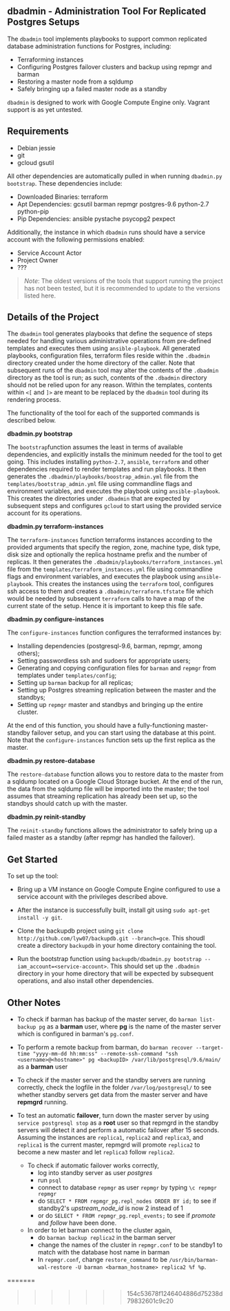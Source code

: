 ## dbadmin - Administration Tool For Replicated Postgres Setups

The `dbadmin` tool implements playbooks to support common replicated database administration functions for Postgres, including:

- Terraforming instances
- Configuring Postgres failover clusters and backup using repmgr and barman
- Restoring a master node from a sqldump
- Safely bringing up a failed master node as a standby

`dbadmin` is designed to work with Google Compute Engine only. Vagrant support is as yet untested.

Requirements
----------------------
- Debian jessie
- git
- gcloud gsutil

All other dependencies are automatically pulled in when running `dbadmin.py bootstrap`. These dependencies include:

- Downloaded Binaries: terraform
- Apt Dependencies: gcsutil barman repmgr postgres-9.6 python-2.7 python-pip
- Pip Dependencies: ansible pystache psycopg2 pexpect

Additionally, the instance in which `dbadmin` runs should have a service account with the following permissions enabled:

- Service Account Actor
- Project Owner
- ???

> *Note*: The oldest versions of the tools that support running the project has not been tested, but it is recommended to  update to the versions listed here.

Details of the Project
----------------------

The `dbadmin` tool generates playbooks that define the sequence of steps needed for handling various administrative operations from pre-defined templates and executes them
using `ansible-playbook`. All generated playbooks, configuration files, terraform files reside within the `.dbadmin` directory created under the home directory of the caller. Note that subsequent runs of the `dbadmin` tool may alter the contents of the `.dbadmin` directory as the tool is run; as such, contents of the `.dbadmin` directory should not be relied upon for any reason. Within the templates, contents within `<[` and `]>` are meant to be replaced by the `dbadmin` tool during its rendering process. 

The functionality of the tool for each of the supported commands is described below.

**dbadmin.py bootstrap**

The `bootstrap`function assumes the least in terms of available dependencies, and explicitly installs the minimum needed for the tool to get going. This includes installing
`python-2.7`, `ansible`, `terraform` and other dependencies required to render templates and run playbooks. It then generates the `.dbadmin/playbooks/boostrap_admin.yml` file from
the `templates/bootstrap_admin.yml` file using commandline flags and environment variables, and executes the playbook using `ansible-playbook`. This creates the directories under `.dbadmin` that are expected by subsequent steps and configures `gcloud` to start using the provided service account for its operations. 

**dbadmin.py terraform-instances**

The `terraform-instances` function terraforms instances according to the provided arguments that specify the region, zone, machine type, disk type, disk size and optionally the replica hostname prefix and the number of replicas. It then generates the `.dbadmin/playbooks/terraform_instances.yml` file from the `templates/terraform_instances.yml` file using commandline flags and environment variables, and executes the playbook using `ansible-playbook`. This creates the instances using the `terraform` tool, configures ssh access to them and creates a `.dbadmin/terraform.tfstate` file which would be needed by subsequent `terraform` calls to have a map of the current state of the setup. Hence it is important to keep this file safe. 

**dbadmin.py configure-instances**

The `configure-instances` function configures the terraformed instances by:

- Installing dependencies (postgresql-9.6, barman, repmgr, among others);
- Setting passwordless ssh and sudoers for appropriate users;
- Generating and copying configuration files for `barman` and `repmgr` from templates under `templates/config`;
- Setting up `barman` backup for all replicas;
- Setting up Postgres streaming replication between the master and the standbys;
- Setting up `repmgr` master and standbys and bringing up the entire cluster.

At the end of this function, you should have a fully-functioning master-standby failover setup, and you can start using the database at this point. Note that the `configure-instances` function sets up the first replica as the master. 

**dbadmin.py restore-database**

The `restore-database` function allows you to restore data to the master from a sqldump located on a Google Cloud Storage bucket. At the end of the run, the data from the sqldump file will be imported into the master; the tool assumes that streaming replication has already been set up, so the standbys should catch up with the master. 

**dbadmin.py reinit-standby**

The `reinit-standby` functions allows the administrator to safely bring up a failed master as a standby (after repmgr has handled the failover).

Get Started
----------------------
To set up the tool:

* Bring up a VM instance on Google Compute Engine configured to use a service account with the privileges described above.
 
* After the instance is successfully built, install git using `sudo apt-get install -y git`.

* Clone the backupdb project using `git clone http://github.com/lyw07/backupdb.git --branch=gce`. This shoudl create a directory `backupdb` in your home directory containing the tool.

* Run the bootstrap function using `backupdb/dbadmin.py bootstrap --iam_account=<service-account>`. This should set up the `.dbadmin` directory in your home directory that will be expected by subsequent operations, and also install other dependencies. 

Other Notes
------------------------

* To check if barman has backup of the master server, do `barman list-backup pg` as a **barman** user, where **pg** is the name of the master server which is configured in barman's `pg.conf`. 

* To perform a remote backup from barman, do `barman recover --target-time "yyyy-mm-dd hh:mm:ss" --remote-ssh-command "ssh <username>@<hostname>" pg <backupID> /var/lib/postgresql/9.6/main/` as a **barman** user

* To check if the master server and the standby servers are running correctly, check the logfile in the folder `/var/log/postgresql/` to see whether standby servers get data from the master server and have **repmgrd** running.

* To test an automatic **failover**, turn down the master server by using `service postgresql stop` as a **root** user so that repmgrd in the standby servers will detect it and perform a automatic failover after 15 seconds. Assuming the instances are `replica1`, `replica2` and `replica3`, and `replica1` is the current master, repmgrd will promote `replica2` to become a new master and let `replica3` follow `replica2`.
	* To check if automatic failover works correctly, 
		* log into standby server as user *postgres*
		* run `psql`
		* connect to database `repmgr` as user `repmgr` by typing `\c repmgr repmgr`
		* do `SELECT * FROM repmgr_pg.repl_nodes ORDER BY id;` to see if standby2's *upstream_node_id* is now 2 instead of 1
		* or do `SELECT * FROM repmgr_pg.repl_events;` to see if *promote* and *follow* have been done.
	* In order to let barman connect to the cluster again, 
		* do `barman backup replica2` in the barman server
		* change the names of the cluster in `repmgr.conf` to be standby1 to match with the database host name in barman
		* In `repmgr.conf`, change `restore_command` to be `/usr/bin/barman-wal-restore -U barman <barman_hostname> replica2 %f %p`.



=======
>>>>>>> 154c53678f1246404886d75238d79832601c9c20

